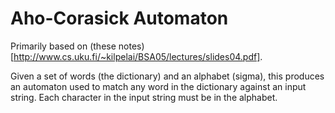 # Aho-Corasick Automaton

Primarily based on (these notes)[http://www.cs.uku.fi/~kilpelai/BSA05/lectures/slides04.pdf].

Given a set of words (the dictionary) and an alphabet (sigma), this produces an automaton used to match any word in the dictionary against an input string. Each character in the input string must be in the alphabet.
